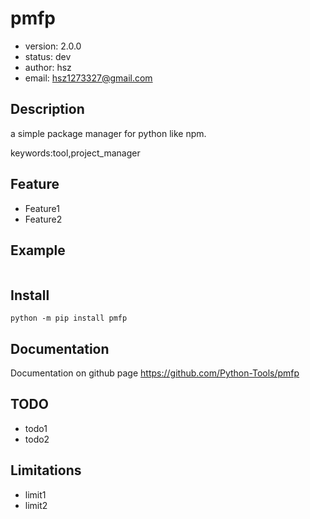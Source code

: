 
# pmfp

+ version: 2.0.0
+ status: dev
+ author: hsz
+ email: hsz1273327@gmail.com

## Description

a simple package manager for python like npm.


keywords:tool,project_manager

## Feature

+ Feature1
+ Feature2

## Example

```python
```

## Install

`python -m pip install pmfp`


## Documentation

Documentation on github page <https://github.com/Python-Tools/pmfp>

## TODO

+ todo1
+ todo2

## Limitations

+ limit1
+ limit2
